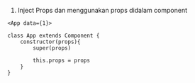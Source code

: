 1. Inject Props dan menggunakan props didalam component

```
<App data={1}>

class App extends Component {
	constructor(props){
		super(props)

		this.props = props
	}
}
```
